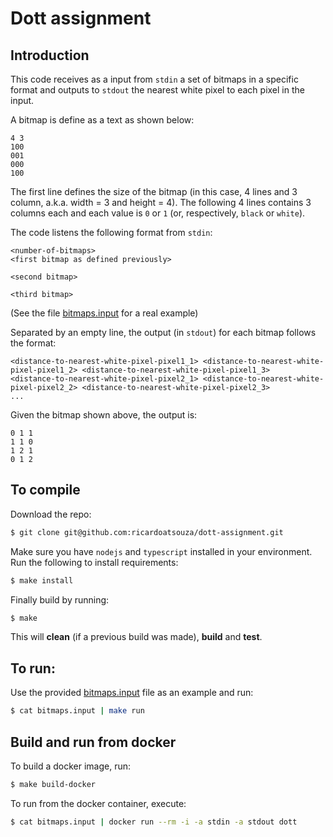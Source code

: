 Dott assignment
===============

## Introduction

This code receives as a input from `stdin` a set of bitmaps in a specific format and outputs to `stdout` the nearest white pixel to each pixel in the input. 

A bitmap is define as a text as shown below:

```
4 3 
100
001
000
100
```

The first line defines the size of the bitmap (in this case, 4 lines and 3 column, a.k.a. width = 3 and height = 4). The following 4 lines contains 3 columns each and each value is `0` or `1` (or, respectively, `black` or `white`).

The code listens the following format from `stdin`:

```
<number-of-bitmaps>
<first bitmap as defined previously>

<second bitmap>

<third bitmap>
```

(See the file [bitmaps.input](./bitmaps.input) for a real example)

Separated by an empty line, the output (in `stdout`) for each bitmap follows the format:

```
<distance-to-nearest-white-pixel-pixel1_1> <distance-to-nearest-white-pixel-pixel1_2> <distance-to-nearest-white-pixel-pixel1_3>
<distance-to-nearest-white-pixel-pixel2_1> <distance-to-nearest-white-pixel-pixel2_2> <distance-to-nearest-white-pixel-pixel2_3>
...
```

Given the bitmap shown above, the output is:

```
0 1 1 
1 1 0 
1 2 1 
0 1 2 
```

## To compile

Download the repo:

```bash
$ git clone git@github.com:ricardoatsouza/dott-assignment.git
```

Make sure you have `nodejs` and `typescript` installed in your environment. Run the following to install requirements:

```bash
$ make install
```

Finally build by running:

```bash
$ make 
```

This will **clean** (if a previous build was made), **build** and **test**.

## To run:

Use the provided [bitmaps.input](./bitmaps.input) file as an example and run:

```bash
$ cat bitmaps.input | make run
```

## Build and run from docker

To build a docker image, run:

```bash
$ make build-docker
```

To run from the docker container, execute:

```bash
$ cat bitmaps.input | docker run --rm -i -a stdin -a stdout dott
```


